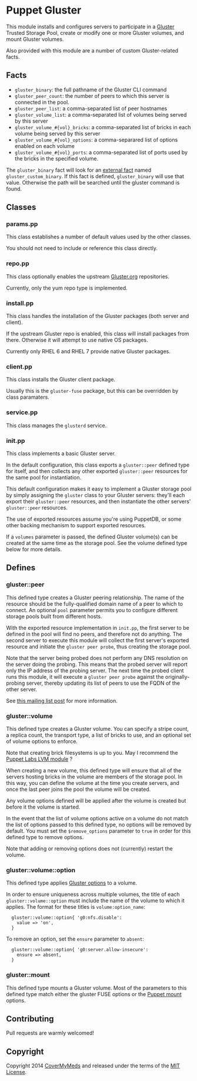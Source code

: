 Puppet Gluster
==============

This module installs and configures servers to participate in a [Gluster](http://www.gluster.org/) Trusted Storage Pool, create or modify one or more Gluster volumes, and mount Gluster volumes.

Also provided with this module are a number of custom Gluster-related facts.

## Facts ##
* `gluster_binary`: the full pathname of the Gluster CLI command
* `gluster_peer_count`: the number of peers to which this server is connected in the pool.
* `gluster_peer_list`: a comma-separated list of peer hostnames
* `gluster_volume_list`: a comma-separated list of volumes being served by this server
* `gluster_volume_#{vol}_bricks`: a comma-separated list of bricks in each volume being served by this server
* `gluster_volume_#{vol}_options`: a comma-separared list of options enabled on each volume
* `gluster_volume_#{vol}_ports`: a comma-separated list of ports used by the bricks in the specified volume.

The `gluster_binary` fact will look for an [external fact](http://docs.puppetlabs.com/guides/custom_facts.html#external-facts) named `gluster_custom_binary`. If this fact is defined, `gluster_binary` will use that value. Otherwise the path will be searched until the gluster command is found.

## Classes ##
### params.pp ###
This class establishes a number of default values used by the other classes.

You should not need to include or reference this class directly.

### repo.pp ###
This class optionally enables the upstream [Gluster.org](http://download.gluster.org/pub/) repositories.  

Currently, only the yum repo type is implemented.

### install.pp ###
This class handles the installation of the Gluster packages (both server and client).

If the upstream Gluster repo is enabled, this class will install packages from there. Otherwise it will attempt to use native OS packages.

Currently only RHEL 6 and RHEL 7 provide native Gluster packages.

### client.pp ###
This class installs the Gluster client package.

Usually this is the `gluster-fuse` package, but this can be overridden by class paramaters.

### service.pp ###
This class manages the `glusterd` service.

### init.pp ###
This class implements a basic Gluster server.

In the default configuration, this class exports a `gluster::peer` defined type for itself, and then collects any other exported `gluster::peer` resources for the same pool for instantiation.

This default configuration makes it easy to implement a Gluster storage pool by simply assigning the `gluster` class to your Gluster servers: they'll each export their `gluster::peer` resources, and then instantiate the other servers' `gluster::peer` resources.  

The use of exported resources assume you're using PuppetDB, or some other backing mechanism to support exported resources.

If a `volumes` parameter is passed, the defined Gluster volume(s) can be created at the same time as the storage pool. See the volume defined type below for more details.

## Defines ##
### gluster::peer ###
This defined type creates a Gluster peering relationship.  The name of the resource should be the fully-qualified domain name of a peer to which to connect. An optional `pool` parameter permits you to configure different storage pools built from different hosts.

With the exported resource implementation in `init.pp`, the first server to be defined in the pool will find no peers, and therefore not do anything.  The second server to execute this module will collect the first server's exported resource and initiate the `gluster peer probe`, thus creating the storage pool.

Note that the server being probed does not perform any DNS resolution on the server doing the probing. This means that the probed server will report only the IP address of the probing server.  The next time the probed client runs this module, it will execute a `gluster peer probe` against the originally-probing server, thereby updating its list of peers to use the FQDN of the other server.

See [this mailing list post](http://www.gluster.org/pipermail/gluster-users/2013-December/038354.html) for more information.

### gluster::volume ###
This defined type creates a Gluster volume. You can specify a stripe count, a replica count, the transport type, a list of bricks to use, and an optional set of volume options to enforce.

Note that creating brick filesystems is up to you. May I recommend the [Puppet Labs LVM module](https://forge.puppetlabs.com/puppetlabs/lvm) ?

When creating a new volume, this defined type will ensure that all of the servers hosting bricks in the volume are members of the storage pool. In this way, you can define the volume at the time you create servers, and once the last peer joins the pool the volume will be created.

Any volume options defined will be applied after the volume is created but before it the volume is started.

In the event that the list of volume options active on a volume do not match the list of options passed to this defined type, no options will be removed by default. You must set the `$remove_options` parameter to `true` in order for this defined type to remove options.

Note that adding or removing options does not (currently) restart the volume.

### gluster::volume::option ###
This defined type applies [Gluster options](https://github.com/gluster/glusterfs/blob/master/doc/admin-guide/en-US/markdown/admin_managing_volumes.md#tuning-options) to a volume.

In order to ensure uniqueness across multiple volumes, the title of each `gluster::volume::option` must include the name of the volume to which it applies.  The format for these titles is `volume:option_name`:
```puppet
  gluster::volume::option{ 'g0:nfs.disable':
    value => 'on',
  }
```
 
To remove an option, set the `ensure` parameter to `absent`:
```puppet
  gluster::volume::option{ 'g0:server.allow-insecure':
    ensure => absent,
  }
```

### gluster::mount ###
This defined type mounts a Gluster volume.  Most of the parameters to this defined type match either the gluster FUSE options or the [Puppet mount](http://docs.puppetlabs.com/references/3.4.stable/type.html#mount) options.

## Contributing ##
Pull requests are warmly welcomed!

## Copyright ##
Copyright 2014 [CoverMyMeds](https://www.covermymeds.com/) and released under the terms of the [MIT License](http://opensource.org/licenses/MIT).
